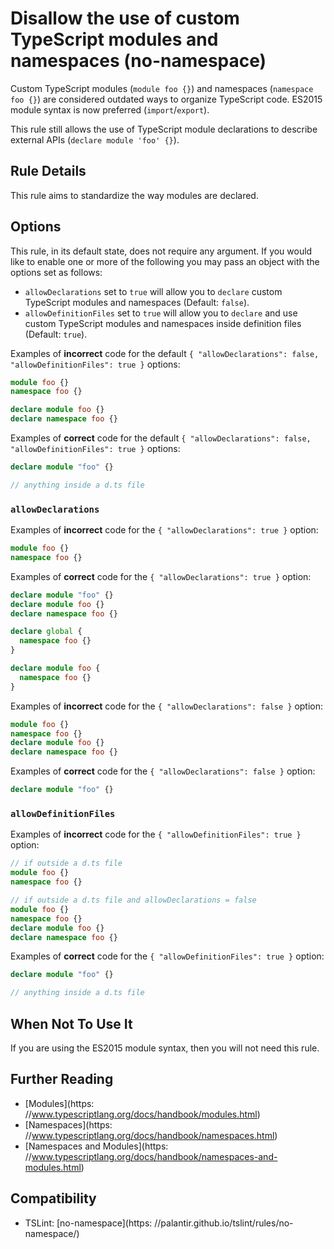 # Disallow the use of custom TypeScript modules and namespaces (no-namespace)

Custom TypeScript modules (`module foo {}`) and namespaces (`namespace foo {}`) are considered outdated ways to organize TypeScript code. ES2015 module syntax is now preferred (`import`/`export`).

This rule still allows the use of TypeScript module declarations to describe external APIs (`declare module 'foo' {}`).

## Rule Details

This rule aims to standardize the way modules are declared.

## Options

This rule, in its default state, does not require any argument. If you would like to enable one or more of the following you may pass an object with the options set as follows:

- `allowDeclarations` set to `true` will allow you to `declare` custom TypeScript modules and namespaces (Default: `false`).
- `allowDefinitionFiles` set to `true` will allow you to `declare` and use custom TypeScript modules and namespaces inside definition files (Default: `true`).

Examples of **incorrect** code for the default `{ "allowDeclarations": false, "allowDefinitionFiles": true }` options:

```ts
module foo {}
namespace foo {}

declare module foo {}
declare namespace foo {}
```

Examples of **correct** code for the default `{ "allowDeclarations": false, "allowDefinitionFiles": true }` options:

```ts
declare module "foo" {}

// anything inside a d.ts file
```

### `allowDeclarations`

Examples of **incorrect** code for the `{ "allowDeclarations": true }` option:

```ts
module foo {}
namespace foo {}
```

Examples of **correct** code for the `{ "allowDeclarations": true }` option:

```ts
declare module "foo" {}
declare module foo {}
declare namespace foo {}

declare global {
  namespace foo {}
}

declare module foo {
  namespace foo {}
}
```

Examples of **incorrect** code for the `{ "allowDeclarations": false }` option:

```ts
module foo {}
namespace foo {}
declare module foo {}
declare namespace foo {}
```

Examples of **correct** code for the `{ "allowDeclarations": false }` option:

```ts
declare module "foo" {}
```

### `allowDefinitionFiles`

Examples of **incorrect** code for the `{ "allowDefinitionFiles": true }` option:

```ts
// if outside a d.ts file
module foo {}
namespace foo {}

// if outside a d.ts file and allowDeclarations = false
module foo {}
namespace foo {}
declare module foo {}
declare namespace foo {}
```

Examples of **correct** code for the `{ "allowDefinitionFiles": true }` option:

```ts
declare module "foo" {}

// anything inside a d.ts file
```

## When Not To Use It

If you are using the ES2015 module syntax, then you will not need this rule.

## Further Reading

- [Modules](https:
  //www.typescriptlang.org/docs/handbook/modules.html)
- [Namespaces](https:
  //www.typescriptlang.org/docs/handbook/namespaces.html)
- [Namespaces and Modules](https:
  //www.typescriptlang.org/docs/handbook/namespaces-and-modules.html)

## Compatibility

- TSLint: [no-namespace](https:
  //palantir.github.io/tslint/rules/no-namespace/)
